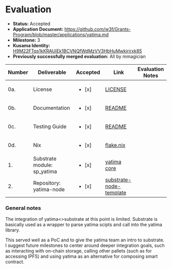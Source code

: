 # Evaluation

* **Status:** Accepted
* **Application Document:** https://github.com/w3f/Grants-Program/blob/master/applications/yatima.md
* **Milestone:** 3
* **Kusama Identity:** [H9M22FTqs1kKRAUiEk1BCVNQfWdMzVV3HbHuMwkirirxk85](https://polkascan.io/pre/kusama/account/H9M22FTqs1kKRAUiEk1BCVNQfWdMzVV3HbHuMwkirirxk85)
* **Previously successfully merged evaluation:** All by mmagician

| Number | Deliverable                 | Accepted               | Link                                                                                                  | Evaluation Notes |
|--------|-----------------------------|------------------------|-------------------------------------------------------------------------------------------------------|------------------|
| 0a.    | License                     | <ul><li>[x] </li></ul> | [LICENSE](https://github.com/yatima-inc/sp-im/blob/main/LICENSE)                                      |                  |
| 0b.    | Documentation               | <ul><li>[x] </li></ul> | [README](https://github.com/yatima-inc/yatima/blob/main/README.md)                                    |                  |
| 0c.    | Testing Guide               | <ul><li>[x] </li></ul> | [README](https://github.com/yatima-inc/yatima/blob/main/README.md)                                    |                  |
| 0d.    | Nix                         | <ul><li>[x] </li></ul> | [flake.nix](https://github.com/yatima-inc/yatima/blob/main/yatima.nix)                                |                  |
| 1.     | Substrate module: sp_yatima | <ul><li>[x] </li></ul> | [yatima core](https://github.com/yatima-inc/yatima)                                                   |                  |
| 2.     | Repository: yatima-node     | <ul><li>[x] </li></ul> | [substrate-node-template](https://github.com/yatima-inc/substrate-node-template/tree/yatima-tutorial) |                  |

### General notes

The integration of yatima<>substrate at this point is limited. Substrate is basically used as a wrapper to parse yatima scipts and call into the yatima library.

This served well as a PoC and to give the yatima team an intro to substrate. I suggest future milestones to center around deeper integration goals, such as interacting with on-chain storage, calling other pallets (such as for accessing IPFS) and using yatima as an alternative for composing smart contract.
